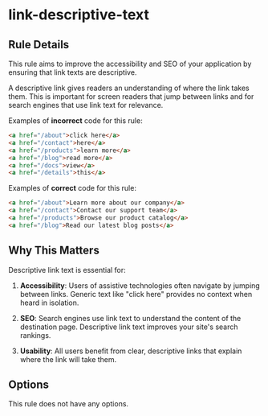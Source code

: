 # link-descriptive-text

## Rule Details

This rule aims to improve the accessibility and SEO of your application by ensuring that link texts are descriptive.

A descriptive link gives readers an understanding of where the link takes them.
This is important for screen readers that jump between links and for search engines that use link text for relevance.

Examples of **incorrect** code for this rule:

```html
<a href="/about">click here</a>
<a href="/contact">here</a>
<a href="/products">learn more</a>
<a href="/blog">read more</a>
<a href="/docs">view</a>
<a href="/details">this</a>
```

Examples of **correct** code for this rule:

```html
<a href="/about">Learn more about our company</a>
<a href="/contact">Contact our support team</a>
<a href="/products">Browse our product catalog</a>
<a href="/blog">Read our latest blog posts</a>
```

## Why This Matters

Descriptive link text is essential for:

1. **Accessibility**: Users of assistive technologies often navigate by jumping between links. Generic text like "click here" provides no context when heard in isolation.

2. **SEO**: Search engines use link text to understand the content of the destination page. Descriptive link text improves your site's search rankings.

3. **Usability**: All users benefit from clear, descriptive links that explain where the link will take them.

## Options

This rule does not have any options.
